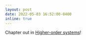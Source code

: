 ```yaml
---
layout: post
date: 2022-05-03 16:52:00-0400
inline: true
---
```


Chapter out in [Higher-order systems](https://doi.org/10.1007/978-3-030-91374-8_9)!

